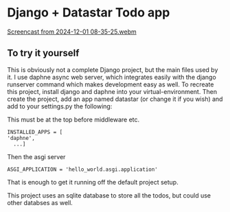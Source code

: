 # Django + Datastar Todo app

[Screencast from 2024-12-01 08-35-25.webm](https://github.com/user-attachments/assets/36151d5a-deb0-4659-84f9-34e5237373e4)



## To try it yourself
This is obviously not a complete Django project, but the main files used by it. I use daphne async web server, which integrates easily with the django runserver command which makes development easy as well.
To recreate this project, install django and daphne into your virtual-environment. Then create the project, add an app named datastar (or change it if you wish) and add to your settings.py the following:

This must be at the top before middleware etc.

    INSTALLED_APPS = [
    'daphne',
      ...]

Then the asgi server

    ASGI_APPLICATION = 'hello_world.asgi.application'
That is enough to get it running off the default project setup.

This project uses an sqlite database to store all the todos, but could use other databses as well.
